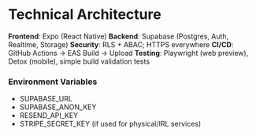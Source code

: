 # Technical Architecture

**Frontend**: Expo (React Native)
**Backend**: Supabase (Postgres, Auth, Realtime, Storage)
**Security**: RLS + ABAC; HTTPS everywhere
**CI/CD**: GitHub Actions → EAS Build → Upload
**Testing**: Playwright (web preview), Detox (mobile), simple build validation tests

### Environment Variables
- SUPABASE_URL
- SUPABASE_ANON_KEY
- RESEND_API_KEY
- STRIPE_SECRET_KEY (if used for physical/IRL services)